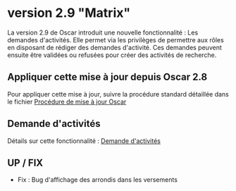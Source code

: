 # version 2.9 "Matrix"

La version 2.9 de Oscar introduit une nouvelle fonctionnalité : Les demandes d'activités. Elle permet via les privilèges de permettre aux rôles en disposant de rédiger des demandes d'activité. Ces demandes peuvent ensuite être validées ou refusées pour créer des activités de recherche.

## Appliquer cette mise à jour depuis Oscar 2.8

Pour appliquer cette mise à jour, suivre la procédure standard détaillée dans le fichier [Procédure de mise à jour Oscar](./doc/update.md)


## Demande d'activités

Détails sur cette fonctionnalité : [Demande d'activités](doc/activity-request.md)


## UP / FIX

 - Fix : Bug d'affichage des arrondis dans les versements





